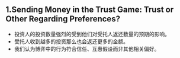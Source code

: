 ## 1.Sending Money in the Trust Game: Trust or Other Regarding Preferences?
- 投资人的投资数量强烈的受到他们对受托人返还数量的预期的影响。
- 受托人收到越多的投资那么也会返还更多的金额。
- 我们认为博弈中的行为符合信任、互惠假设而非其他相关偏好。
